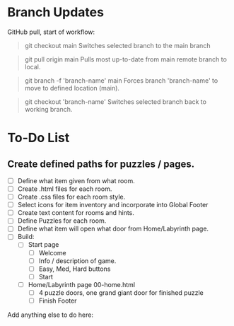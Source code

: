 # Branch Updates

GitHub pull, start of workflow:

> git checkout main
> Switches selected branch to the main branch

> git pull origin main
> Pulls most up-to-date from main remote branch to local.

> git branch -f 'branch-name' main
> Forces branch 'branch-name' to move to defined location (main).

> git checkout 'branch-name'
> Switches selected branch back to working branch.

# To-Do List

## Create defined paths for puzzles / pages.

- [ ] Define what item given from what room.
- [ ] Create .html files for each room.
- [ ] Create .css files for each room style.
- [ ] Select icons for item inventory and incorporate into Global Footer
- [ ] Create text content for rooms and hints.
- [ ] Define Puzzles for each room.
- [ ] Define what item will open what door from Home/Labyrinth page.
- [ ] Build:
  - [ ] Start page
    - [ ] Welcome
    - [ ] Info / description of game.
    - [ ] Easy, Med, Hard buttons
    - [ ] Start
  - [ ] Home/Labyrinth page 00-home.html
    - [ ] 4 puzzle doors, one grand giant door for finished puzzle
    - [ ] Finish Footer

Add anything else to do here:
